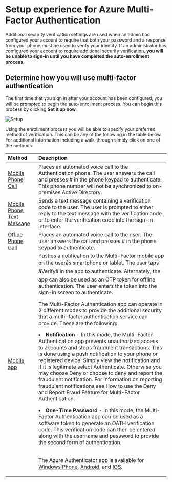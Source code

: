 <properties 
	pageTitle="Signing in for the first time with Azure Multi-Factor Authentication" 
	description="This page describes what the user experience will be the first time they signin." 
	services="multi-factor-authentication" 
	documentationCenter="" 
	authors="billmath" 
	manager="stevenp" 
	editor="curtland"/>

<tags
	ms.service="multi-factor-authentication"
	ms.date="11/19/2015"
	wacn.date=""/>
# Setup experience for Azure Multi-Factor Authentication

 Additional security verification settings are used when an admin has configured your account to require that both your password and a response from your phone must be used to verify your identity. If an administrator has configured your account to require additional security verification, **you will be unable to sign-in until you have completed the auto-enrollment process**. 

## Determine how you will use multi-factor authentication

 The first time that you sign in after your account has been configured, you will be prompted to begin the auto-enrollment process.  You can begin this process by clicking **Set it up now.** 

![Setup](./media/multi-factor-authentication-end-user-first-time/first.png)

Using the enrollment process you will be able to specify your preferred method of verification.  This can be any of the following in the table below.  For additional information including a walk-through simply click on one of the methods.

Method|Description
:------------- | :------------- | 
[Mobile Phone Call](/documentation/articles/multi-factor-authentication-end-user-first-time-mobile-phone)|  Places an automated voice call to the Authentication phone. The user answers the call and presses # in the phone keypad to authenticate. This phone number will not be synchronized to on-premises Active Directory.
[Mobile Phone Text Message](/documentation/articles/multi-factor-authentication-end-user-first-time-mobile-phone)|Sends a text message containing a verification code to the user. The user is prompted to either reply to the text message with the verification code or to enter the verification code into the sign-in interface.
[Office Phone Call](/documentation/articles/multi-factor-authentication-end-user-first-time-office-phone)|Places an automated voice call to the user. The user answers the call and presses # in the phone keypad to authenticate.
[Mobile app](/documentation/articles/multi-factor-authentication-end-user-first-time-mobile-app)|Pushes a notification to the Multi-Factor mobile app on the userâs smartphone or tablet. The user taps âVerifyâ in the app to authenticate. Alternately, the app can also be used as an OTP token for offline authentication. The user enters the token into the sign-in screen to authenticate.<br><p>  The Multi-Factor Authentication app can operate in 2 different modes to provide the additional security that a multi-factor authentication service can provide. These are the following:<li>**Notification** - In this mode, the Multi-Factor Authentication app prevents unauthorized access to accounts and stops fraudulent transactions. This is done using a push notification to your phone or registered device. Simply view the notification and if it is legitimate select Authenticate. Otherwise you may choose Deny or choose to deny and report the fraudulent notification. For information on reporting fraudulent notifications see How to use the Deny and Report Fraud Feature for Multi-Factor Authentication.</li><p><li>**One-Time Password** - In this mode, the Multi-Factor Authentication app can be used as a software token to generate an OATH verification code. This verification code can then be entered along with the username and password to provide the second form of authentication.</li><br><p> The Azure Authenticator app is available for [Windows Phone](http://www.windowsphone.com/store/app/azure-authenticator/03a5b2bf-6066-418f-b569-e8aecbc06e50), [Android](https://play.google.com/store/apps/details?id=com.azure.authenticator), and [IOS](https://itunes.apple.com/us/app/azure-authenticator/id983156458).

 
